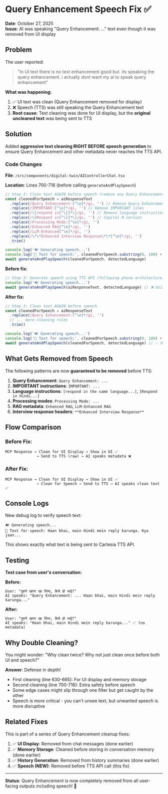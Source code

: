 # Query Enhancement Speech Fix ✅

**Date**: October 27, 2025  
**Issue**: AI was speaking "Query Enhancement: ..." text even though it was removed from UI display

## Problem

The user reported:
> "In UI text there is no text enhancement good but. its speaking the query enhancement. i actually dont want my ai to speak query enhancement"

**What was happening:**
1. ✅ UI text was clean (Query Enhancement removed for display)
2. ❌ Speech (TTS) was still speaking the Query Enhancement text
3. **Root cause**: Text cleaning was done for UI display, but the **original uncleaned text** was being sent to TTS

## Solution

Added **aggressive text cleaning RIGHT BEFORE speech generation** to ensure Query Enhancement and other metadata never reaches the TTS API.

### Code Changes

**File**: `/src/components/digital-twin/AIControllerChat.tsx`

**Location**: Lines 700-716 (before calling `generateAndPlaySpeech`)

```typescript
// Step 3: Clean text AGAIN before speech (remove any Query Enhancement that might have slipped through)
const cleanedForSpeech = aiResponseText
  .replace(/Query Enhancement:[^\n]*/gi, '') // Remove Query Enhancement line
  .replace(/IMPORTANT:[^\n]*/gi, '') // Remove IMPORTANT lines
  .replace(/\[respond in[^\]]*\]/gi, '') // Remove language instructions
  .replace(/\[Respond in[^\]]*\]/gi, '') // Capital R version
  .replace(/Processing Mode:[^\n]*/gi, '')
  .replace(/Enhanced RAG[^\n]*/gi, '')
  .replace(/LLM-Enhanced[^\n]*/gi, '')
  .replace(/\*\*Enhanced Interview Response\*\*[^\n]*/gi, '')
  .trim()

console.log('🔊 Generating speech...')
console.log('📝 Text for speech:', cleanedForSpeech.substring(0, 100) + '...')
await generateAndPlaySpeech(cleanedForSpeech, detectedLanguage)
```

**Before fix:**
```typescript
// Step 3: Generate speech using TTS API (following phone architecture)
console.log('🔊 Generating speech...')
await generateAndPlaySpeech(aiResponseText, detectedLanguage) // ❌ Using raw text
```

**After fix:**
```typescript
// Step 3: Clean text AGAIN before speech
const cleanedForSpeech = aiResponseText
  .replace(/Query Enhancement:[^\n]*/gi, '')
  // ... more cleaning rules
  .trim()

console.log('🔊 Generating speech...')
console.log('📝 Text for speech:', cleanedForSpeech.substring(0, 100) + '...')
await generateAndPlaySpeech(cleanedForSpeech, detectedLanguage) // ✅ Using cleaned text
```

## What Gets Removed from Speech

The following patterns are now **guaranteed to be removed** before TTS:

1. **Query Enhancement**: `Query Enhancement: ...`
2. **IMPORTANT instructions**: `IMPORTANT: ...`
3. **Language instructions**: `[respond in the same language...]`, `[Respond in Hindi...]`
4. **Processing modes**: `Processing Mode: ...`
5. **RAG metadata**: `Enhanced RAG`, `LLM-Enhanced RAG`
6. **Interview response headers**: `**Enhanced Interview Response**`

## Flow Comparison

### Before Fix:
```
MCP Response → Clean for UI Display → Show in UI ✅
              → Send to TTS (raw) → AI speaks metadata ❌
```

### After Fix:
```
MCP Response → Clean for UI Display → Show in UI ✅
              → Clean for Speech → Send to TTS → AI speaks clean text ✅
```

## Console Logs

New debug log to verify speech text:
```
🔊 Generating speech...
📝 Text for speech: Haan bhai, main Hindi mein reply karunga. Kya jaan...
```

This shows exactly what text is being sent to Cartesia TTS API.

## Testing

**Test case from user's conversation:**

**Before:**
```
User: "तुमने खाना खा लिया, कैसे हो भाई?"
AI speaks: "Query Enhancement: ... Haan bhai, main Hindi mein reply karunga..."
```

**After:**
```
User: "तुमने खाना खा लिया, कैसे हो भाई?"
AI speaks: "Haan bhai, main Hindi mein reply karunga..." ✅ (no metadata)
```

## Why Double Cleaning?

You might wonder: "Why clean twice? Why not just clean once before both UI and speech?"

**Answer**: Defense in depth!
- First cleaning (line 630-665): For UI display and memory storage
- Second cleaning (line 700-716): Extra safety before speech
- Some edge cases might slip through one filter but get caught by the other
- Speech is more critical - you can't unsee text, but unwanted speech is more disruptive

## Related Fixes

This is part of a series of Query Enhancement cleanup fixes:

1. ✅ **UI Display**: Removed from chat messages (done earlier)
2. ✅ **Memory Storage**: Cleaned before storing in conversation memory (done earlier)  
3. ✅ **History Generation**: Removed from history summaries (done earlier)
4. ✅ **Speech (NEW)**: Removed before TTS API call (this fix)

---

**Status**: Query Enhancement is now completely removed from all user-facing outputs including speech! 🎉
